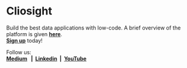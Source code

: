 # <b>Cliosight</b>

Build the best data applications with low-code. A brief overview of the platform is given <b>[here](platform_overview.md)</b>.<br/><b>[Sign up](https://app1.cliosight.com/app/forms/221/show/public?noNavbar=true)</b> today!
      
Follow us:    
<b>[Medium](https://medium.com/@cliosight) &nbsp;&nbsp;|&nbsp;&nbsp;[Linkedin](https://www.linkedin.com/company/14571342)&nbsp;&nbsp;|&nbsp;&nbsp;[YouTube](https://www.youtube.com/@cliosight)&nbsp;&nbsp;</b>


